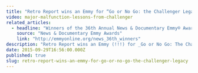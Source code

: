 ```yaml
---
title: "Retro Report wins an Emmy for “Go or No Go: the Challenger Legacy*"
video: major-malfunction-lessons-from-challenger
related_articles:
  - headline: "Winners of the 36th Annual News & Documentary Emmy® Awards"
    source: "News & Documentary Emmy Awards"
    link: "http://emmyonline.org/news_36th_winners"
description: "Retro Report wins an Emmy (!!!) for _Go or No Go: The Challenger Legacy_ which examines the shuttle explosion and the general nature of calamity"
date: 2015-09-29T16:56:00.000Z
published: true
slug: retro-report-wins-an-emmy-for-go-or-no-go-the-challenger-legacy
---
```



